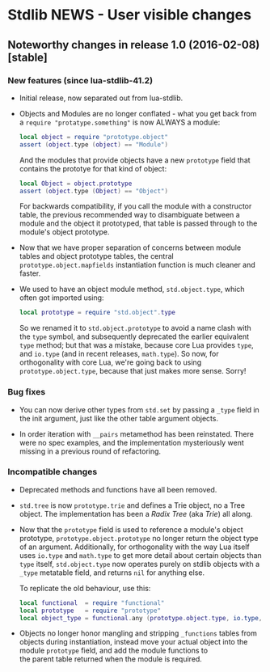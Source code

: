 # Stdlib NEWS - User visible changes

## Noteworthy changes in release 1.0 (2016-02-08) [stable]

### New features (since lua-stdlib-41.2)

  - Initial release, now separated out from lua-stdlib.

  - Objects and Modules are no longer conflated - what you get back from
    a `require "protatype.something"` is now ALWAYS a module:

    ```lua
    local object = require "prototype.object"
    assert (object.type (object) == "Module")
    ```

    And the modules that provide objects have a new `prototype` field
    that contains the prototye for that kind of object:

    ```lua
    local Object = object.prototype
    assert (object.type (Object) == "Object")
    ```

    For backwards compatibility, if you call the module with a
    constructor table, the previous recommended way to disambiguate
    between a module and the object it prototyped, that table is passed
    through to the module's object prototype.

  - Now that we have proper separation of concerns between module tables
    and object prototype tables, the central `prototype.object.mapfields`
    instantiation function is much cleaner and faster.

  - We used to have an object module method, `std.object.type`, which
    often got imported using:

    ```lua
    local prototype = require "std.object".type
    ```

    So we renamed it to `std.object.prototype` to avoid a name clash with
    the `type` symbol, and subsequently deprecated the earlier equivalent
    `type` method; but that was a mistake, because core Lua provides `type`,
    and `io.type` (and in recent releases, `math.type`).  So now, for
    orthogonality with core Lua, we're going back to using
    `prototype.object.type`, because that just makes more sense.  Sorry!

### Bug fixes

  - You can now derive other types from `std.set` by passing a `_type`
    field in the init argument, just like the other table argument
    objects.

  - In order iteration with `__pairs` metamethod has been reinstated.
    There were no spec examples, and the implementation mysteriously
    went missing in a previous round of refactoring.

### Incompatible changes

  - Deprecated methods and functions have all been removed.

  - `std.tree` is now `prototype.trie` and defines a Trie object, no a
    Tree object.  The implementation has been a _Radix Tree_ (aka _Trie_)
    all along.

  - Now that the `prototype` field is used to reference a module's
    object prototype, `prototype.object.prototype` no longer return the
    object type of an argument. Additionally, for orthogonality with the
    way Lua itself uses `io.type` and `math.type` to get more detail about
    certain objects than `type` itself, `std.object.type` now operates
    purely on stdlib objects with a `_type` metatable field, and returns
    `nil` for anything else.

    To replicate the old behaviour, use this:

    ```lua
    local functional  = require "functional"
    local prototype   = require "prototype"
    local object_type = functional.any (prototype.object.type, io.type, type)
    ```

  - Objects no longer honor mangling and stripping `_functions` tables
    from objects during instantiation, instead move your actual object
    into the module `prototype` field, and add the module functions to    
    the parent table returned when the module is required.
